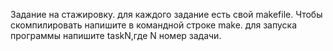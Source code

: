 Задание на стажировку.
для каждого задание есть свой makefile. Чтобы скомпилировать напишите в командной строке make.
для запуска программы напишите taskN,где N номер задачи.
